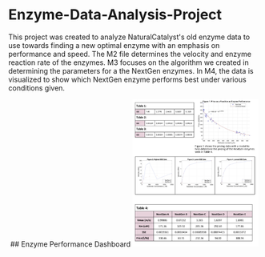 # Enzyme-Data-Analysis-Project
This project was created to analyze NaturalCatalyst's old enzyme data to use towards finding a new optimal enzyme with an emphasis on performance and speed. The M2 file determines the velocity and enzyme reaction rate of the enzymes. M3 focuses on the algorithm we created in determining the parameters for a the NextGen enzymes. In M4, the data is visualized to show which NextGen enzyme performs best under various conditions given. 

<p align="center">
## Enzyme Performance Dashboard
<img src="Dashboard.png" width="50%">
